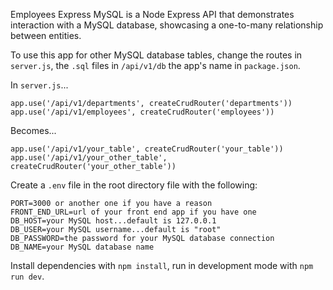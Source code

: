 Employees Express MySQL is a Node Express API that demonstrates interaction with
a MySQL database, showcasing a one-to-many relationship between entities.

To use this app for other MySQL database tables, change the routes in
`server.js`, the `.sql` files in `/api/v1/db` the app's name in `package.json`.

In `server.js`...

```
app.use('/api/v1/departments', createCrudRouter('departments'))
app.use('/api/v1/employees', createCrudRouter('employees'))
```

Becomes...

```
app.use('/api/v1/your_table', createCrudRouter('your_table'))
app.use('/api/v1/your_other_table', createCrudRouter('your_other_table'))
```

Create a `.env` file in the root directory file with the following:

```
PORT=3000 or another one if you have a reason
FRONT_END_URL=url of your front end app if you have one
DB_HOST=your MySQL host...default is 127.0.0.1
DB_USER=your MySQL username...default is "root"
DB_PASSWORD=the password for your MySQL database connection
DB_NAME=your MySQL database name
```

Install dependencies with `npm install`, run in development mode with
`npm run dev`.
